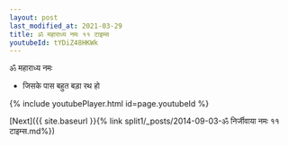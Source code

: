 ```yaml
---
layout: post
last_modified_at: 2021-03-29
title: ॐ महाराध्य नमः ११ टाइम्स
youtubeId: tYDiZ48HKWk
---
```

 
 
 ॐ महाराध्य नमः  
 
 -  जिसके पास बहुत बड़ा रथ हो 
 
  
 
  
 
 
 
 
 
 


{% include youtubePlayer.html id=page.youtubeId %}
 
[Next]({{ site.baseurl }}{% link  split1/_posts/2014-09-03-ॐ निर्जीवाया नमः ११ टाइम्स.md%})
 
